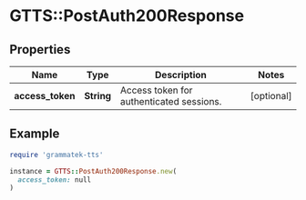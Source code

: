 # GTTS::PostAuth200Response

## Properties

| Name | Type | Description | Notes |
| ---- | ---- | ----------- | ----- |
| **access_token** | **String** | Access token for authenticated sessions. | [optional] |

## Example

```ruby
require 'grammatek-tts'

instance = GTTS::PostAuth200Response.new(
  access_token: null
)
```

